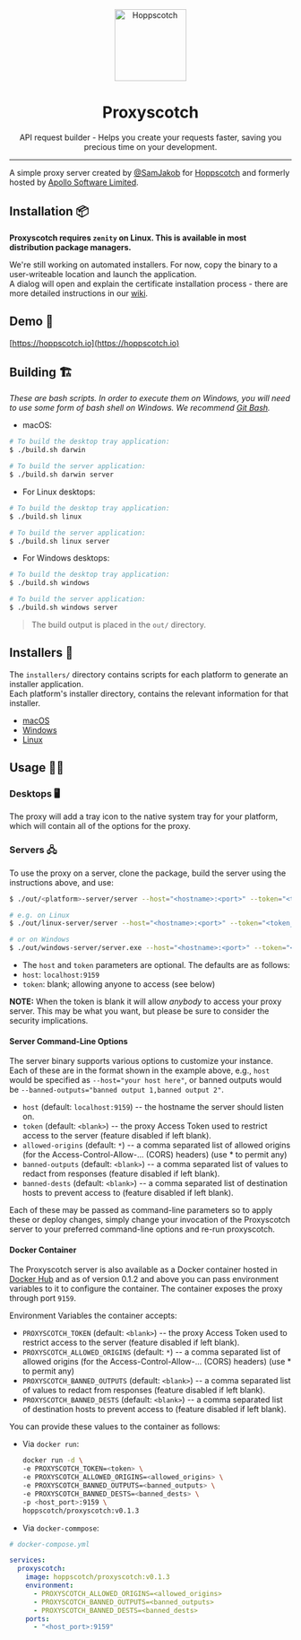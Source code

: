 <div align="center">
  <a href="https://hoppscotch.io"><img src="https://hoppscotch.io/icon.png" alt="Hoppscotch" height="128"></a>
  <br>
  <h1>Proxyscotch</h1>
  <p>
    API request builder - Helps you create your requests faster, saving you precious time on your development.
  </p>
</div>

---

A simple proxy server created by [@SamJakob](https://github.com/SamJakob/) for [Hoppscotch](https://github.com/hoppscotch/hoppscotch/) and formerly hosted by [Apollo Software Limited](https://apollosoftware.xyz/).

## Installation 📦
**Proxyscotch requires `zenity` on Linux. This is available in most distribution package managers.**

We're still working on automated installers. For now, copy the binary to a user-writeable location and launch the application.  
A dialog will open and explain the certificate installation process - there are more detailed instructions in our [wiki](https://github.com/hoppscotch/proxyscotch/wiki).

## Demo 🚀
[https://hoppscotch.io](https://hoppscotch.io)


## Building 🏗️

*These are bash scripts. In order to execute them on Windows, you will need to use some form of bash shell on Windows. We recommend [Git Bash](https://gitforwindows.org/).*

- macOS:
```bash
# To build the desktop tray application:
$ ./build.sh darwin

# To build the server application:
$ ./build.sh darwin server
```

- For Linux desktops:
```bash
# To build the desktop tray application:
$ ./build.sh linux

# To build the server application:
$ ./build.sh linux server
```

- For Windows desktops:
```bash
# To build the desktop tray application:
$ ./build.sh windows

# To build the server application:
$ ./build.sh windows server
```

> The build output is placed in the `out/` directory.



## Installers 🧙
The `installers/` directory contains scripts for each platform to generate an installer application.  
Each platform's installer directory, contains the relevant information for that installer.
- [macOS](installers/darwin)
- [Windows](installers/windows)
- [Linux](installers/linux)



## Usage 👨‍💻
### Desktops 🖥️
The proxy will add a tray icon to the native system tray for your platform, which will contain all of the options for the proxy.

### Servers 🖧
To use the proxy on a server, clone the package, build the server using the instructions above, and use:
```bash
$ ./out/<platform>-server/server --host="<hostname>:<port>" --token="<token_or_blank>"

# e.g. on Linux
$ ./out/linux-server/server --host="<hostname>:<port>" --token="<token_or_blank>"

# or on Windows
$ ./out/windows-server/server.exe --host="<hostname>:<port>" --token="<token_or_blank>"
```

- The `host` and `token` parameters are optional. The defaults are as follows:
- `host`: `localhost:9159`
- `token`: blank; allowing anyone to access (see below)

**NOTE:** When the token is blank it will allow *anybody* to access your proxy server. This may be what you want, but please be sure to consider the security implications.

#### Server Command-Line Options

The server binary supports various options to customize your instance. Each of these are in the format shown in the example above, e.g., `host` would be specified as `--host="your host here"`, or banned outputs would be `--banned-outputs="banned output 1,banned output 2"`.

- `host` (default: `localhost:9159`) -- the hostname the server should listen on.
- `token` (default: `<blank>`) -- the proxy Access Token used to restrict access to the server (feature disabled if left blank).
- `allowed-origins` (default: `*`) -- a comma separated list of allowed origins (for the Access-Control-Allow-... (CORS) headers) (use * to permit any)
- `banned-outputs` (default: `<blank>`) -- a comma separated list of values to redact from responses (feature disabled if left blank).
- `banned-dests` (default: `<blank>`) -- a comma separated list of destination hosts to prevent access to (feature disabled if left blank).

Each of these may be passed as command-line parameters so to apply these or deploy changes, simply change your invocation of the Proxyscotch server to your preferred command-line options and re-run proxyscotch.

#### Docker Container
The Proxyscotch server is also available as a Docker container hosted in [Docker Hub](https://hub.docker.com/r/hoppscotch/proxyscotch) and as of version 0.1.2 and above you can pass environment variables to it to configure the container.
The container exposes the proxy through port `9159`.

Environment Variables the container accepts:
- `PROXYSCOTCH_TOKEN` (default: `<blank>`) -- the proxy Access Token used to restrict access to the server (feature disabled if left blank).
- `PROXYSCOTCH_ALLOWED_ORIGINS` (default: `*`) -- a comma separated list of allowed origins (for the Access-Control-Allow-... (CORS) headers) (use * to permit any)
- `PROXYSCOTCH_BANNED_OUTPUTS` (default: `<blank>`) -- a comma separated list of values to redact from responses (feature disabled if left blank).
- `PROXYSCOTCH_BANNED_DESTS` (default: `<blank>`) -- a comma separated list of destination hosts to prevent access to (feature disabled if left blank).

You can provide these values to the container as follows:

- Via `docker run`:
  ```sh
  docker run -d \
  -e PROXYSCOTCH_TOKEN=<token> \
  -e PROXYSCOTCH_ALLOWED_ORIGINS=<allowed_origins> \
  -e PROXYSCOTCH_BANNED_OUTPUTS=<banned_outputs> \
  -e PROXYSCOTCH_BANNED_DESTS=<banned_dests> \
  -p <host_port>:9159 \
  hoppscotch/proxyscotch:v0.1.3
  ```

- Via `docker-commpose`:
```yaml
# docker-compose.yml

services:
  proxyscotch:
    image: hoppscotch/proxyscotch:v0.1.3
    environment:
      - PROXYSCOTCH_ALLOWED_ORIGINS=<allowed_origins>
      - PROXYSCOTCH_BANNED_OUTPUTS=<banned_outputs>
      - PROXYSCOTCH_BANNED_DESTS=<banned_dests>
    ports:
      - "<host_port>:9159"
```

